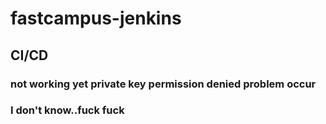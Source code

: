 # fastcampus-jenkins
## CI/CD
### not working yet private key permission denied problem occur
### I don't know..fuck fuck
